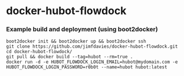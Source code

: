 docker-hubot-flowdock
=====================

### Example build and deployment (using boot2docker)

```
boot2docker init && boot2docker up && boot2docker ssh
git clone https://github.com/jimfdavies/docker-hubot-flowdock.git
cd docker-hubot-flowdock/
git pull && docker build --tag=hubot --rm=true .
docker run -d -e HUBOT_FLOWDOCK_LOGIN_EMAIL=hubot@mydomain.com -e HUBOT_FLOWDOCK_LOGIN_PASSWORD=r0b0t --name=hubot hubot:latest
```